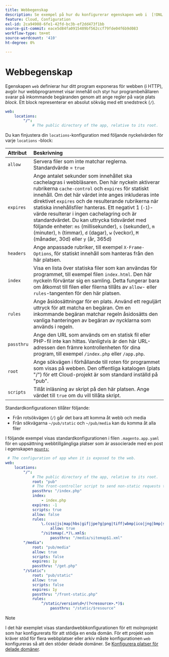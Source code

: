 ```yaml
---
title: Webbegenskap
description: Se exempel på hur du konfigurerar egenskapen web i  [!DNL Commerce] programkonfigurationsfilen.
feature: Cloud, Configuration
exl-id: 2ca94908-6fe1-42fd-bc3b-ef2dd473f1bb
source-git-commit: eace5d84fa0915489bf562ccf79fde04f6b9d083
workflow-type: tm+mt
source-wordcount: '410'
ht-degree: 0%

---
```


# Webbegenskap

Egenskapen `web` definierar hur ditt program exponeras för webben (i HTTP), avgör hur webbprogrammet visar innehåll och styr hur programbehållaren svarar på inkommande begäranden genom att ange regler på varje plats _block_. Ett block representerar en absolut sökväg med ett snedstreck (`/`).

```yaml
web:
    locations:
        "/":
            # The public directory of the app, relative to its root.
```

Du kan finjustera din `locations`-konfiguration med följande nyckelvärden för varje `locations` -block:

| Attribut | Beskrivning |
| :--- | :--- |
| `allow` | Servera filer som inte matchar reglerna. Standardvärde = `true` |
| `expires` | Ange antalet sekunder som innehållet ska cachelagras i webbläsaren. Den här nyckeln aktiverar rubrikerna `cache-control` och `expires` för statiskt innehåll. Om det här värdet inte anges inkluderas inte direktivet `expires` och de resulterande rubrikerna när statiska innehållsfiler hanteras. Ett negativt 1 (`-1`)-värde resulterar i ingen cachelagring och är standardvärdet. Du kan uttrycka tidsvärdet med följande enheter: `ms` (millisekunder), `s` (sekunder), `m` (minuter), `h` (timmar), `d` (dagar), `w` (veckor), `M` (månader, 30d) eller `y` (år, 365d) |
| `headers` | Ange anpassade rubriker, till exempel `X-Frame-Options`, för statiskt innehåll som hanteras från den här platsen. |
| `index` | Visa en lista över statiska filer som kan användas för programmet, till exempel filen `index.html`. Den här nyckeln förväntar sig en samling. Detta fungerar bara om åtkomst till filen eller filerna tillåts av `allow`- eller `rules`-tangenten för den här platsen. |
| `rules` | Ange åsidosättningar för en plats. Använd ett reguljärt uttryck för att matcha en begäran. Om en inkommande begäran matchar regeln åsidosätts den vanliga hanteringen av begäran av nycklarna som används i regeln. |
| `passthru` | Ange den URL som används om en statisk fil eller PHP-fil inte kan hittas. Vanligtvis är den här URL-adressen den främre kontrollenheten för dina program, till exempel `/index.php` eller `/app.php`. |
| `root` | Ange sökvägen i förhållande till roten för programmet som visas på webben. Den offentliga katalogen (plats &quot;/&quot;) för ett Cloud-projekt är som standard inställd på &quot;pub&quot;. |
| `scripts` | Tillåt inläsning av skript på den här platsen. Ange värdet till `true` om du vill tillåta skript. |

Standardkonfigurationen tillåter följande:

- Från rotsökvägen (`/`) går det bara att komma åt webb och media
- Från sökvägarna `~/pub/static` och `~/pub/media` kan du komma åt alla filer

I följande exempel visas standardkonfigurationen i filen `.magento.app.yaml` för en uppsättning webbtillgängliga platser som är associerade med en post i egenskapen [`mounts`: ](properties.md#mounts)

```yaml
 # The configuration of app when it is exposed to the web.
web:
    locations:
        "/":
            # The public directory of the app, relative to its root.
            root: "pub"
            # The front-controller script to send non-static requests to.
            passthru: "/index.php"
            index:
                - index.php
            expires: -1
            scripts: true
            allow: false
            rules:
                \.(css|js|map|hbs|gif|jpe?g|png|tiff|wbmp|ico|jng|bmp|svgz|midi?|mp?ga|mp2|mp3|m4a|ra|weba|3gpp?|mp4|mpe?g|mpe|ogv|mov|webm|flv|mng|asx|asf|wmv|avi|ogx|swf|jar|ttf|eot|woff|otf|html?)$:
                    allow: true
                ^/sitemap(.*)\.xml$:
                    passthru: "/media/sitemap$1.xml"
        "/media":
            root: "pub/media"
            allow: true
            scripts: false
            expires: 1y
            passthru: "/get.php"
        "/static":
            root: "pub/static"
            allow: true
            scripts: false
            expires: 1y
            passthru: "/front-static.php"
            rules:
                ^/static/version\d+/(?<resource>.*)$:
                    passthru: "/static/$resource"
```

>[!NOTE]
>
>I det här exemplet visas standardwebbkonfigurationen för ett molnprojekt som har konfigurerats för att stödja en enda domän. För ett projekt som kräver stöd för flera webbplatser eller arkiv måste konfigurationen `web` konfigureras så att den stöder delade domäner. Se [Konfigurera platser för delade domäner](../store/multiple-sites.md#configure-locations-for-shared-domains).
